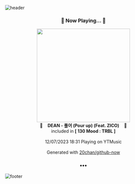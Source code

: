 ![header](https://capsule-render.vercel.app/api?type=wave&height=170&section=header&fontColor=090707&fontAlignX=45&fontAlignY=65&fontSize=100)

<h3 align="center">🎵 Now Playing... 🎵</h3>
<p align="center">
  <a href="https://music.youtube.com/watch?v=RQ_cixrcXZ0">
    <img width="300" src="https://lh3.googleusercontent.com/-aB03JZvL8GfZ9gKAbMl6GvMKK43f6-ICu8EX2Pi7gB6s3L73SVzrAjeu3p0iEzmt6Lzi9jKo3NDa3P_">
  </a>
  <br>
  🎵&nbsp&nbsp&nbsp <b>DEAN - 풀어 (Pour up) (Feat. ZICO)</b> &nbsp&nbsp&nbsp🎵
  <br>
  included in <b>[ 130 Mood : TRBL ]</b>
  
  <br />
  <br />
  12/07/2023 18:31 Playing on YTMusic
  <br />
  <br />
  Generated with <a href="https://github.com/20chan/github-now">20chan/github-now</a>
</p>

<h3 align="center">•••</h3>

![footer](https://capsule-render.vercel.app/api?type=wave&height=150&section=footer)
